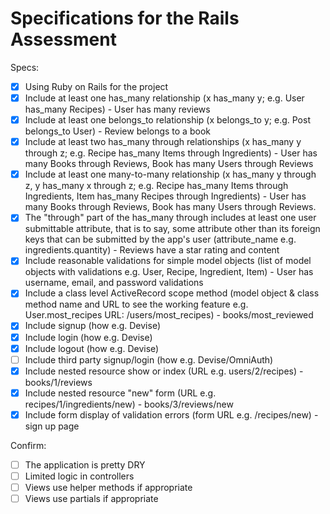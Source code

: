 # Specifications for the Rails Assessment

Specs:
- [x] Using Ruby on Rails for the project
- [x] Include at least one has_many relationship (x has_many y; e.g. User has_many Recipes) - User has many reviews
- [x] Include at least one belongs_to relationship (x belongs_to y; e.g. Post belongs_to User) - Review belongs to a book
- [x] Include at least two has_many through relationships (x has_many y through z; e.g. Recipe has_many Items through Ingredients) - User has many Books through Reviews, Book has many Users through Reviews
- [x] Include at least one many-to-many relationship (x has_many y through z, y has_many x through z; e.g. Recipe has_many Items through Ingredients, Item has_many Recipes through Ingredients) - User has many Books through Reviews,
Book has many Users through Reviews.
- [x] The "through" part of the has_many through includes at least one user submittable attribute, that is to say, some attribute other than its foreign keys that can be submitted by the app's user (attribute_name e.g. ingredients.quantity) - Reviews have a star rating and content
- [x] Include reasonable validations for simple model objects (list of model objects with validations e.g. User, Recipe, Ingredient, Item) - User has username, email, and password validations
- [x] Include a class level ActiveRecord scope method (model object & class method name and URL to see the working feature e.g. User.most_recipes URL: /users/most_recipes) - books/most_reviewed
- [x] Include signup (how e.g. Devise)
- [x] Include login (how e.g. Devise)
- [x] Include logout (how e.g. Devise)
- [ ] Include third party signup/login (how e.g. Devise/OmniAuth)
- [x] Include nested resource show or index (URL e.g. users/2/recipes) - books/1/reviews
- [x] Include nested resource "new" form (URL e.g. recipes/1/ingredients/new) - books/3/reviews/new
- [x] Include form display of validation errors (form URL e.g. /recipes/new) - sign up page

Confirm:
- [ ] The application is pretty DRY
- [ ] Limited logic in controllers
- [ ] Views use helper methods if appropriate
- [ ] Views use partials if appropriate
